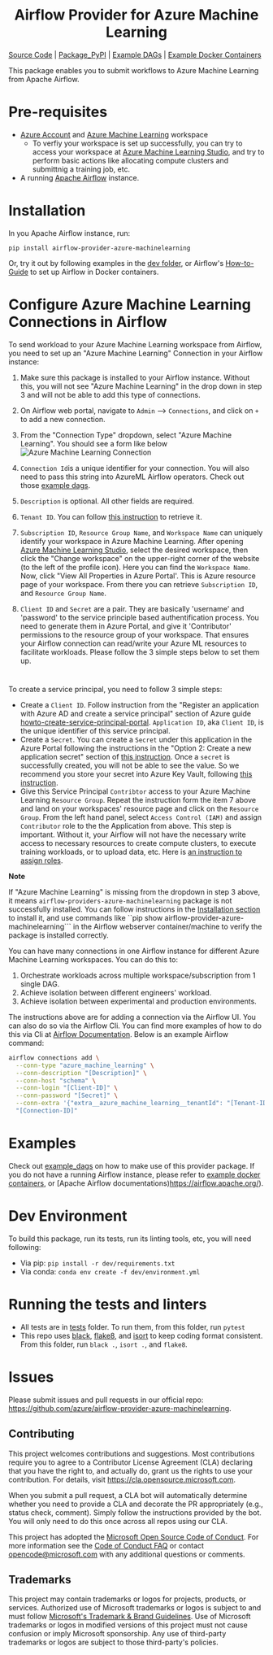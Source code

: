 <h1 align="center">
Airflow Provider for Azure Machine Learning
</h1>

[Source Code](https://github.com/Azure/airflow-provider-azure-machinelearning) | [Package_PyPI](https://pypi.org/project/airflow-provider-azure-machinelearning/) | [Example DAGs](https://github.com/Azure/airflow-provider-azure-machinelearning/tree/main/airflow_provider_azure_machinelearning/example_dags) | [Example Docker Containers](https://github.com/Azure/airflow-provider-azure-machinelearning/tree/main/dev)

This package enables you to submit workflows to Azure Machine Learning from Apache Airflow.

# Pre-requisites

- [Azure Account](https://azure.microsoft.com/en-us/get-started/azure-portal) and [Azure Machine Learning](https://azure.microsoft.com/en-us/products/machine-learning) workspace
    - To verfiy your workspace is set up successfully, you can try to access your workspace at [Azure Machine Learning Studio](https://ml.azure.com/), and try to perform basic actions like allocating compute clusters and submittnig a training job, etc.
- A running [Apache Airflow](https://airflow.apache.org/) instance.

# Installation
In you Apache Airflow instance, run:
```
pip install airflow-provider-azure-machinelearning
```
Or, try it out by following examples in the [dev folder](https://github.com/Azure/airflow-provider-azure-machinelearning/tree/main/dev/), or Airflow's [How-to-Guide](https://airflow.apache.org/docs/apache-airflow/stable/howto/docker-compose/index.html) to set up Airflow in Docker containers.

# Configure Azure Machine Learning Connections in Airflow

To send workload to your Azure Machine Learning workspace from Airflow, you need to set up an "Azure Machine Learning" Connection in your Airflow instance:
1. Make sure this package is installed to your Airflow instance. Without this, you will not see "Azure Machine Learning" in the drop down in step 3 and will not be able to add this type of connections.

2. On Airflow web portal, navigate to ```Admin``` --> ```Connections```, and click on ```+``` to add a new connection.

3. From the "Connection Type" dropdown, select "Azure Machine Learning". You should see a form like below
   ![](https://github.com/Azure/airflow-provider-azure-machinelearning/blob/main/resources/Airflow_AzureMachineLearning_Connection.jpg "Azure Machine Learning Connection")

4. ```Connection Id```is a unique identifier for your connection. You will also need to pass this string into AzureML Airflow operators. Check out those [example dags](https://github.com/Azure/airflow-provider-azure-machinelearning/tree/main/airflow_provider_azure_machinelearning/example_dags/).

5.  ```Description``` is optional. All other fields are required.

6. ```Tenant ID```. You can follow [this instruction](https://learn.microsoft.com/en-us/azure/active-directory/fundamentals/active-directory-how-to-find-tenant "How to find your Azure Active Directory tenant ID") to retrieve it.

7. ```Subscription ID```, ```Resource Group Name```, and ```Workspace Name``` can uniquely identify your workspace in Azure Machine Learning. After opening [Azure Machine Learning Studio](https://ml.azure.com/home), select the desired workspace, then click the "Change workspace" on the upper-right corner of the website (to the left of the profile icon). Here you can find the ```Workspace Name```. Now, click "View All Properties in Azure Portal'. This is Azure resource page of your workspace. From there you can retrieve ```Subscription ID```, and ```Resource Group Name```.

8. ```Client ID``` and ```Secret``` are a pair. They are basically 'username' and 'password' to the service principle based authentification process. You need to generate them in Azure Portal, and give it 'Contributor' permissions to the resource group of your workspace. That ensures your Airflow connection can read/write your Azure ML resources to facilitate workloads. Please follow the 3 simple steps below to set them up.

#
To create a service principal, you need to follow 3 simple steps:
* Create a ```Client ID```. Follow instruction from the "Register an application with Azure AD and create a service principal" section of Azure guide [howto-create-service-principal-portal](https://learn.microsoft.com/en-us/azure/active-directory/develop/howto-create-service-principal-portal). ```Application ID```, aka ```Client ID```, is the unique identifier of this service principal.
* Create a ```Secret```. You can create a ```Secret``` under this application in the Azure Portal following the instructions in the "Option 2: Create a new application secret" section of [this instruction](https://learn.microsoft.com/en-us/azure/active-directory/develop/howto-create-service-principal-portal). Once a ```secret``` is successfully created, you will not be able to see the value. So we recommend you store your secret into Azure Key Vault, following [this instruction](https://learn.microsoft.com/en-us/azure/key-vault/secrets/quick-create-portal).
* Give this Service Principal ```Contribtor``` access to your Azure Machine Learning ```Resource Group```. Repeat the instruction form the item 7 above and land on your workspaces' resource page and click on the ```Resource Group```. From the left hand panel, select ```Access Control (IAM)``` and assign ```Contributor``` role to the the Application from above. This step is important. Without it, your Airflow will not have the necessary write access to necessary resources to create compute clusters, to execute training workloads, or to upload data, etc. Here is [an instruction to assign roles](https://learn.microsoft.com/en-us/azure/role-based-access-control/role-assignments-portal).

**Note**

If "Azure Machine Learning" is missing from the dropdown in step 3 above, it means ```airflow-providers-azure-machinelearning``` package is not successfully installed. You can follow instructions in the [Installation section](#Installation) to install it, and use commands like ``pip show airflow-provider-azure-machinelearning``` in the Airflow webserver container/machine to verify the package is installed correctly.

You can have many connections in one Airflow instance for different Azure Machine Learning workspaces. You can do this to:
1. Orchestrate workloads across multiple workspace/subscription from 1 single DAG.
2. Achieve isolation between different engineers' workload.
3. Achieve isolation between experimental and production environments.

The instructions above are for adding a connection via the Airflow UI. You can also do so via the Airflow Cli. You can find more examples of how to do this via Cli at [Airflow Documentation](https://airflow.apache.org/docs/apache-airflow/stable/howto/connection.html). Below is an example Airflow command:
```bash
airflow connections add \
  --conn-type "azure_machine_learning" \
  --conn-description "[Description]" \
  --conn-host "schema" \
  --conn-login "[Client-ID]" \
  --conn-password "[Secret]" \
  --conn-extra '{"extra__azure_machine_learning__tenantId": "[Tenant-ID]", "extra__azure_machine_learning__subscriptionId": "[Subscription-ID]", "extra__azure_machine_learning__resource_group_name": "[Resource-Group-Name]", "extra__azure_machine_learning__workspace_name": "[Workspace-Name]"}' \
  "[Connection-ID]"
```
# Examples

Check out [example_dags](https://github.com/Azure/airflow-provider-azure-machinelearning/tree/main/airflow_provider_azure_machinelearning/example_dags) on how to make use of this provider package. If you do not have a running Airflow instance, please refer to [example docker containers](https://github.com/Azure/airflow-provider-azure-machinelearning/tree/main/dev/), or [Apache Airflow documentations\)https://airflow.apache.org/).

# Dev Environment

To build this package, run its tests, run its linting tools, etc, you will need following:
- Via pip: ```pip install -r dev/requirements.txt```
- Via conda: ```conda env create -f dev/environment.yml```

# Running the tests and linters
- All tests are in [tests](https://github.com/Azure/airflow-provider-azure-machinelearning/tree/main/tests/) folder. To run them, from this folder, run ```pytest```
- This repo uses [black](https://github.com/psf/black), [flake8](https://github.com/PyCQA/flake8), and [isort](https://github.com/PyCQA/isort) to keep coding format consistent. From this folder, run ```black .```, ```isort .```, and ```flake8```.

# Issues

Please submit issues and pull requests in our official repo: https://github.com/azure/airflow-provider-azure-machinelearning.

## Contributing

This project welcomes contributions and suggestions.  Most contributions require you to agree to a
Contributor License Agreement (CLA) declaring that you have the right to, and actually do, grant us
the rights to use your contribution. For details, visit https://cla.opensource.microsoft.com.

When you submit a pull request, a CLA bot will automatically determine whether you need to provide
a CLA and decorate the PR appropriately (e.g., status check, comment). Simply follow the instructions
provided by the bot. You will only need to do this once across all repos using our CLA.

This project has adopted the [Microsoft Open Source Code of Conduct](https://opensource.microsoft.com/codeofconduct/).
For more information see the [Code of Conduct FAQ](https://opensource.microsoft.com/codeofconduct/faq/) or
contact [opencode@microsoft.com](mailto:opencode@microsoft.com) with any additional questions or comments.

## Trademarks

This project may contain trademarks or logos for projects, products, or services. Authorized use of Microsoft
trademarks or logos is subject to and must follow
[Microsoft's Trademark & Brand Guidelines](https://www.microsoft.com/en-us/legal/intellectualproperty/trademarks/usage/general).
Use of Microsoft trademarks or logos in modified versions of this project must not cause confusion or imply Microsoft sponsorship.
Any use of third-party trademarks or logos are subject to those third-party's policies.
